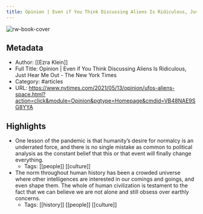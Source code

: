```yaml
---
title: Opinion | Even if You Think Discussing Aliens Is Ridiculous, Just Hear Me Out - The New York Times
---
```

![rw-book-cover](https://readwise-assets.s3.amazonaws.com/static/images/article1.be68295a7e40.png)

## Metadata
- Author: [[Ezra Klein]]
- Full Title: Opinion | Even if You Think Discussing Aliens Is Ridiculous, Just Hear Me Out - The New York Times
- Category: #articles
- URL: https://www.nytimes.com/2021/05/13/opinion/ufos-aliens-space.html?action=click&module=Opinion&pgtype=Homepage&cmdid=VB48NAE9SG8YYA

## Highlights
- One lesson of the pandemic is that humanity’s desire for normalcy is an underrated force, and there is no single mistake as common to political analysis as the constant belief that this or that event will finally change everything.
    - Tags: [[people]] [[culture]] 
- The norm throughout human history has been a crowded universe where other intelligences are interested in our comings and goings, and even shape them. The whole of human civilization is testament to the fact that we can believe we are not alone and still obsess over earthly concerns.
    - Tags: [[history]] [[people]] [[culture]] 
